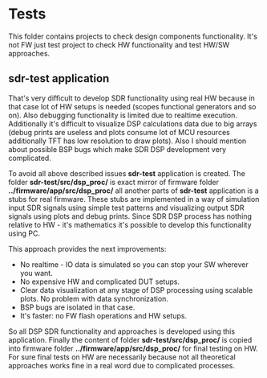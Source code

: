 # Tests

This folder contains projects to check design components functionality. It's not
FW just test project to check HW functionality and test HW/SW approaches.

## sdr-test application

That's very difficult to develop SDR functionality using real HW because in that case lot of HW setups is needed (scopes functional generators and so on). Also debugging functionality is limited due to realtime execution. Additionally it's difficult to visualize DSP calculations data due to big arrays (debug prints are useless and plots consume lot of MCU resources additionally TFT has low resolution to draw plots). Also I should mention about possible BSP bugs which make SDR DSP development very complicated. 

To avoid all above described issues **sdr-test** application is created. The folder **sdr-test/src/dsp_proc/** is exact mirror of firmware folder **../firmware/app/src/dsp_proc/** all another parts of **sdr-test** application is a stubs for real firmware. These stubs are implemented in a way of simulation input SDR signals using simple test patterns and visualizing output SDR signals using plots and debug prints. Since SDR DSP process has nothing relative to HW - it's mathematics it's possible to develop this functionality using PC.

This approach provides the next improvements:

- No realtime - IO data is simulated so you can stop your SW wherever you want.
- No expensive HW and complicated DUT setups.
- Clear data visualization at any stage of DSP processing using scalable plots. No problem with data synchronization.
- BSP bugs are isolated in that case.
- It's faster: no FW flash operations and HW setups.

So all DSP SDR functionality and approaches is developed using this application. Finally the content of folder **sdr-test/src/dsp_proc/** is copied into firmware folder **../firmware/app/src/dsp_proc/** for final testing on HW. For sure final tests on HW are necessarily because not all theoretical approaches works fine in a real word due to complicated processes.